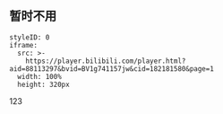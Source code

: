 ## 暂时不用 

```@IFrame
styleID: 0
iframe:
  src: >-
    https://player.bilibili.com/player.html?aid=88113297&bvid=BV1g741157jw&cid=182181580&page=1
  width: 100%
  height: 320px

```


123